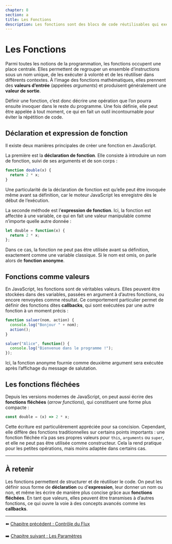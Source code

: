 ```yaml
---
chapter: 8
section: a
title: Les Fonctions
description: Les fonctions sont des blocs de code réutilisables qui exécutent une tâche spécifique. Elles acceptent des valeurs d’entrée appelées arguments et renvoient un résultat. Indispensables en programmation, elles permettent de structurer et d’organiser efficacement un programme.
---
```


# Les Fonctions

Parmi toutes les notions de la programmation, les fonctions occupent une place centrale. Elles permettent de regrouper un ensemble d’instructions sous un nom unique, de les exécuter à volonté et de les réutiliser dans différents contextes. À l’image des fonctions mathématiques, elles prennent des **valeurs d’entrée** (appelées *arguments*) et produisent généralement une **valeur de sortie**.

Définir une fonction, c’est donc décrire une opération que l’on pourra ensuite invoquer dans le reste du programme. Une fois définie, elle peut être appelée à tout moment, ce qui en fait un outil incontournable pour éviter la répétition de code.



## Déclaration et expression de fonction

Il existe deux manières principales de créer une fonction en JavaScript.

La première est la **déclaration de fonction**. Elle consiste à introduire un nom de fonction, suivi de ses arguments et de son corps :

```javascript
function double(x) {
  return 2 * x;
}
```

Une particularité de la déclaration de fonction est qu’elle peut être invoquée même avant sa définition, car le moteur JavaScript les enregistre dès le début de l’exécution.

La seconde méthode est l’**expression de fonction**. Ici, la fonction est affectée à une variable, ce qui en fait une valeur manipulable comme n’importe quelle autre donnée :

```javascript
let double = function(x) {
  return 2 * x;
};
```

Dans ce cas, la fonction ne peut pas être utilisée avant sa définition, exactement comme une variable classique. Si le nom est omis, on parle alors de **fonction anonyme**.



## Fonctions comme valeurs

En JavaScript, les fonctions sont de véritables valeurs. Elles peuvent être stockées dans des variables, passées en argument à d’autres fonctions, ou encore renvoyées comme résultat.
Ce comportement particulier permet de définir des fonctions dites **callbacks**, qui sont exécutées par une autre fonction à un moment précis :

```javascript
function saluer(nom, action) {
  console.log("Bonjour " + nom);
  action();
}

saluer("Alice", function() {
  console.log("Bienvenue dans le programme !");
});
```

Ici, la fonction anonyme fournie comme deuxième argument sera exécutée après l’affichage du message de salutation.



## Les fonctions fléchées

Depuis les versions modernes de JavaScript, on peut aussi écrire des **fonctions fléchées** (*arrow functions*), qui constituent une forme plus compacte :

```javascript
const double = (x) => 2 * x;
```

Cette écriture est particulièrement appréciée pour sa concision. Cependant, elle diffère des fonctions traditionnelles sur certains points importants : une fonction fléchée n’a pas ses propres valeurs pour `this`, `arguments` ou `super`, et elle ne peut pas être utilisée comme constructeur. Cela la rend pratique pour les petites opérations, mais moins adaptée dans certains cas.

---

## À retenir

Les fonctions permettent de structurer et de réutiliser le code.
On peut les définir sous forme de **déclaration** ou d’**expression**, leur donner un nom ou non, et même les écrire de manière plus concise grâce aux **fonctions fléchées**. En tant que valeurs, elles peuvent être transmises à d’autres fonctions, ce qui ouvre la voie à des concepts avancés comme les **callbacks**.

---

⬅️ [Chapitre précédent : Contrôle du Flux](../07_loops/g_Exercices.md)

➡️ [Chapitre suivant : Les Paramètres](./b_higher-order.md)


